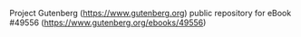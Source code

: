 Project Gutenberg (https://www.gutenberg.org) public repository for eBook #49556 (https://www.gutenberg.org/ebooks/49556)
